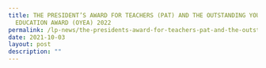 ```yaml
---
title: THE PRESIDENT’S AWARD FOR TEACHERS (PAT) AND THE OUTSTANDING YOUTH IN
  EDUCATION AWARD (OYEA) 2022
permalink: /lp-news/the-presidents-award-for-teachers-pat-and-the-outstanding-youth-in-education-award-2022/
date: 2021-10-03
layout: post
description: ""
---
```

